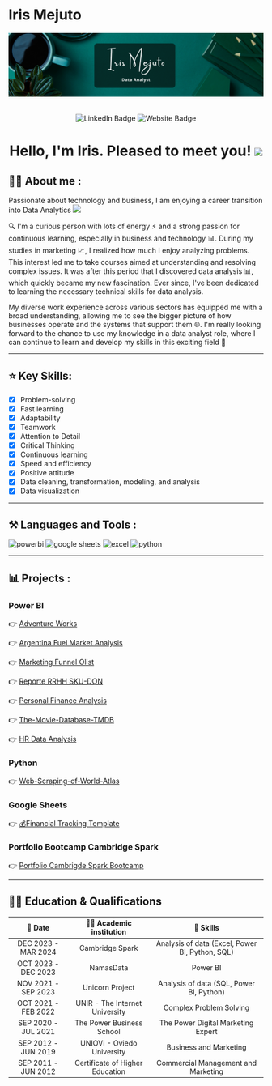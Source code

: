 # Iris Mejuto
<div id="header" align="center">
  <img decoding="async" src="https://github.com/IrisMejuto/IrisMejuto/blob/main/Banner%20Github.png" width="800"/>
  
</div>

<div id="badges" align="center">
<img decoding="async" src="https://visitor-badge-reloaded.herokuapp.com/badge?page_id=irismejuto" alt=""/>
  
<p align="center">
  <!-- LinkedIn Badge -->
  <a href="https://www.linkedin.com/in/irismejutocrego/" style="text-decoration: none;">
    <img src="https://img.shields.io/badge/LinkedIn-0077B5?style=for-the-badge&logo=linkedin&logoColor=white" alt="LinkedIn Badge" style="margin-bottom: -4px;"/>
  </a>
  <!-- Website Badge -->
  <a href="https://www.irismejuto.com/" style="text-decoration: none;">
    <img src="https://img.shields.io/badge/Website-%2301605C?style=for-the-badge&logo=website&logoColor=white" alt="Website Badge" style="margin-bottom: -4px;"/>
  </a>
</p>

<h1>
  Hello, I'm Iris. Pleased to meet you!
  <img decoding="async" src="https://media.giphy.com/media/hvRJCLFzcasrR4ia7z/giphy.gif" width="30px"/>
</h1>


 <div id="header" align="left">

## :woman_technologist: About me :

Passionate about technology and business, I am enjoying a career transition into Data Analytics <img decoding="async" src="https://media.giphy.com/media/WUlplcMpOCEmTGBtBW/giphy.gif" width="30">

🔍 I'm a curious person with lots of energy ⚡ and a strong passion for continuous learning, especially in business and technology 📊. 
During my studies in marketing 📈, I realized how much I enjoy analyzing problems. This interest led me to take courses aimed at understanding and resolving complex issues. It was after this period that I discovered data analysis 📊, which quickly became my new fascination. Ever since, I've been dedicated to learning the necessary technical skills for data analysis.

My diverse work experience across various sectors has equipped me with a broad understanding, allowing me to see the bigger picture of how businesses operate and the systems that support them 🌐. I'm really looking forward to the chance to use my knowledge in a data analyst role, where I can continue to learn and develop my skills in this exciting field 💼


---

## ⭐ Key Skills:
- [x] Problem-solving 
- [x] Fast learning
- [x] Adaptability
- [x] Teamwork
- [x] Attention to Detail
- [x] Critical Thinking
- [x] Continuous learning
- [x] Speed and efficiency
- [x] Positive attitude
- [x] Data cleaning, transformation, modeling, and analysis
- [x] Data visualization

---

## ⚒️ Languages and Tools :

<div id="header" align="left">
  <img decoding="async" src="https://img.shields.io/badge/Power_BI-FFBE00?style=for-the-badge&logo=Power-BI&logoColor=white" alt="powerbi"/>
  <img decoding="async" src="https://img.shields.io/badge/Google_Sheets-00AC47?style=for-the-badge&logo=google-sheets&logoColor=white" alt="google sheets"/>
  <img decoding="async" src="https://img.shields.io/badge/Microsoft_Excel-217346?style=for-the-badge&logo=microsoft-excel&logoColor=white" alt="excel"/>
  <img decoding="async" src="https://img.shields.io/badge/Python-3776AB?style=for-the-badge&logo=python&logoColor=white" alt="python"/>
</div>

---

## 📊 Projects :


 ### **Power BI**

👉 [Adventure Works](https://github.com/Siri0cra/Adventure-Works)

👉 [Argentina Fuel Market Analysis](https://github.com/IrisMejuto/Argentina-Fuel-Market-Analysis.git)

👉 [Marketing Funnel Olist](https://github.com/IrisMejuto/Olist-Marketing-Funnel)

👉 [Reporte RRHH SKU-DON](https://github.com/IrisMejuto/Human-Resources-SKU-DON)

👉 [Personal Finance Analysis](https://github.com/IrisMejuto/Personal-Finance-Analysis/tree/main)

👉 [The-Movie-Database-TMDB](https://github.com/IrisMejuto/The-Movie-Database-TMDB/blob/main/README.md)

👉 [HR Data Analysis](https://github.com/IrisMejuto/HR-Data-Analysis/tree/main)


### **Python**

👉 [Web-Scraping-of-World-Atlas](https://github.com/IrisMejuto/Web-Scraping-of-World-Atlas/blob/main/README.md)


### **Google Sheets**

👉 [💰Financial Tracking Template](https://github.com/IrisMejuto/-Financial-Tracking-)


### **Portfolio Bootcamp Cambridge Spark**
 
👉 [Portfolio Cambrigde Spark Bootcamp](https://github.com/IrisMejuto/Portfolio-Cambridge-Spark-Bootcamp/blob/main/PDF/Portfolio%20Iris%20Mejuto%20.pdf)

---

## 👨‍🎓 Education & Qualifications

| 📅 Date                | 👨‍🎓 Academic institution             | 🚀 Skills
|  :---:  |  :---:   | :---:  | 
| DEC 2023 - MAR 2024 | Cambridge Spark                  | Analysis of data (Excel, Power BI, Python, SQL) |
| OCT 2023 - DEC 2023 | NamasData                        | Power BI |
| NOV 2021 - SEP 2023 | Unicorn Project                  | Analysis of data (SQL, Power BI, Python) |
| OCT 2021 - FEB 2022 | UNIR - The Internet University   | Complex Problem Solving |
| SEP 2020 - JUL 2021 | The Power Business School        | The Power Digital Marketing Expert |
| SEP 2012 - JUN 2019 | UNIOVI - Oviedo University       | Business and Marketing |
| SEP 2011 - JUN 2012 | Certificate of Higher Education  |Commercial Management and Marketing |
